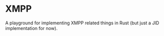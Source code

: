 # XMPP

A playground for implementing XMPP related things in Rust (but just a JID
implementation for now).

